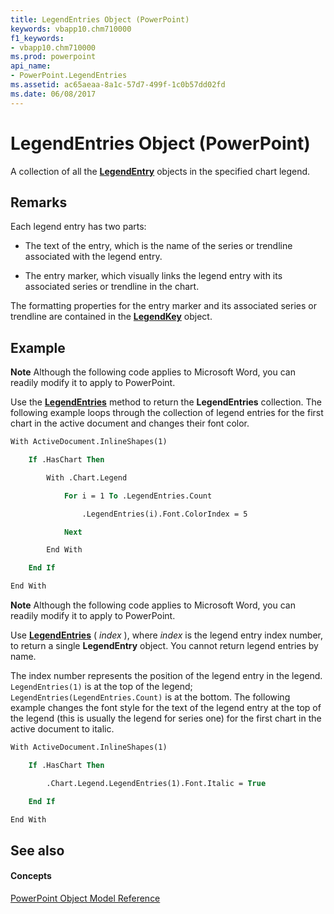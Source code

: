 ```yaml
---
title: LegendEntries Object (PowerPoint)
keywords: vbapp10.chm710000
f1_keywords:
- vbapp10.chm710000
ms.prod: powerpoint
api_name:
- PowerPoint.LegendEntries
ms.assetid: ac65aeaa-8a1c-57d7-499f-1c0b57dd02fd
ms.date: 06/08/2017
---
```



# LegendEntries Object (PowerPoint)

A collection of all the  **[LegendEntry](PowerPoint.LegendEntry.md)** objects in the specified chart legend.


## Remarks

 Each legend entry has two parts:




- The text of the entry, which is the name of the series or trendline associated with the legend entry.
    
- The entry marker, which visually links the legend entry with its associated series or trendline in the chart.
    


The formatting properties for the entry marker and its associated series or trendline are contained in the  **[LegendKey](PowerPoint.LegendKey.md)** object.


## Example




 **Note**  Although the following code applies to Microsoft Word, you can readily modify it to apply to PowerPoint.

Use the  **[LegendEntries](PowerPoint.Legend.LegendEntries.md)** method to return the **LegendEntries** collection. The following example loops through the collection of legend entries for the first chart in the active document and changes their font color.




```vb
With ActiveDocument.InlineShapes(1)

    If .HasChart Then

        With .Chart.Legend

            For i = 1 To .LegendEntries.Count

                .LegendEntries(i).Font.ColorIndex = 5

            Next

        End With

    End If

End With


```




 **Note**  Although the following code applies to Microsoft Word, you can readily modify it to apply to PowerPoint.

Use  **[LegendEntries](PowerPoint.Legend.LegendEntries.md)** ( _index_ ), where _index_ is the legend entry index number, to return a single **LegendEntry** object. You cannot return legend entries by name.

The index number represents the position of the legend entry in the legend.  `LegendEntries(1)` is at the top of the legend; `LegendEntries(LegendEntries.Count)` is at the bottom. The following example changes the font style for the text of the legend entry at the top of the legend (this is usually the legend for series one) for the first chart in the active document to italic.




```vb
With ActiveDocument.InlineShapes(1)

    If .HasChart Then

        .Chart.Legend.LegendEntries(1).Font.Italic = True

    End If

End With


```


## See also


#### Concepts


[PowerPoint Object Model Reference](object-model-powerpoint-vba-reference.md)

